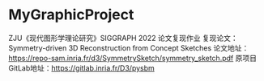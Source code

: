 # MyGraphicProject
ZJU《现代图形学理论研究》SIGGRAPH 2022 论文复现作业
复现论文：Symmetry-driven 3D Reconstruction from Concept Sketches
论文地址：https://repo-sam.inria.fr/d3/SymmetrySketch/symmetry_sketch.pdf
原项目GitLab地址：https://gitlab.inria.fr/D3/pysbm
